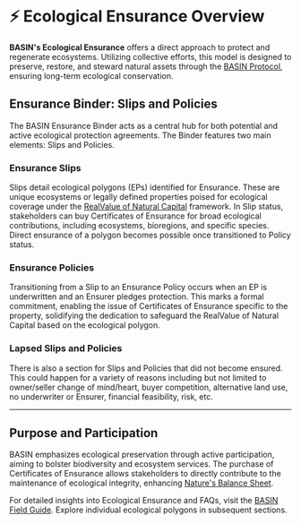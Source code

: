 # ⚡ Ecological Ensurance Overview

**BASIN's Ecological Ensurance** offers a direct approach to protect and regenerate ecosystems. Utilizing collective efforts, this model is designed to preserve, restore, and steward natural assets through the [BASIN Protocol](https://docs.basin.global/protocol/the-value-gap), ensuring long-term ecological conservation.

## Ensurance Binder: Slips and Policies

The BASIN Ensurance Binder acts as a central hub for both potential and active ecological protection agreements. The Binder features two main elements: Slips and Policies.

### **Ensurance Slips**

Slips detail ecological polygons (EPs) identified for Ensurance. These are unique ecosystems or legally defined properties poised for ecological coverage under the [RealValue of Natural Capital](http://realvalue.basin.global/) framework. In Slip status, stakeholders can buy Certificates of Ensurance for broad ecological contributions, including ecosystems, bioregions, and specific species. Direct ensurance of a polygon becomes possible once transitioned to Policy status.

### **Ensurance Policies**

Transitioning from a Slip to an Ensurance Policy occurs when an EP is underwritten and an Ensurer pledges protection. This marks a formal commitment, enabling the issue of Certificates of Ensurance specific to the property, solidifying the dedication to safeguard the RealValue of Natural Capital based on the ecological polygon.

### Lapsed Slips and Policies

There is also a section for Slips and Policies that did not become ensured. This could happen for a variety of reasons including but not limited to owner/seller change of mind/heart, buyer competition, alternative land use, no underwriter or Ensurer, financial feasibility, risk, etc.

***

## Purpose and Participation

BASIN emphasizes ecological preservation through active participation, aiming to bolster biodiversity and ecosystem services. The purchase of Certificates of Ensurance allows stakeholders to directly contribute to the maintenance of ecological integrity, enhancing [Nature's Balance Sheet](https://docs.basin.global/protocol/natures-balance-sheet).

For detailed insights into Ecological Ensurance and FAQs, visit the [BASIN Field Guide](https://docs.basin.global/). Explore individual ecological polygons in subsequent sections.
